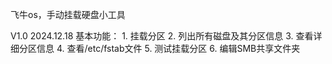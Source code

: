 飞牛os，手动挂载硬盘小工具

V1.0  2024.12.18 基本功能：
              1. 挂载分区
              2. 列出所有磁盘及其分区信息
              3. 查看详细分区信息
              4. 查看/etc/fstab文件
              5. 测试挂载分区
              6. 编辑SMB共享文件夹

